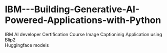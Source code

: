 # IBM---Building-Generative-AI-Powered-Applications-with-Python
 IBM AI developer Certification Course
 Image Captioninig Application using Blip2   
 Huggingface models 
 
